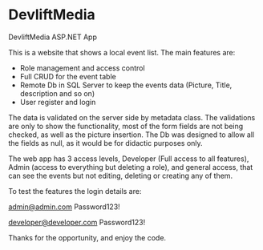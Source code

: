 # DevliftMedia
DevliftMedia ASP.NET App 

This is a website that shows a local event list. 
The main features are: 
 - Role management and access control
 - Full CRUD for the event table 
 - Remote Db in SQL Server to keep the events data (Picture, Title, description and so on)
 - User register and login 


The data is validated on the server side by metadata class. The validations are only to show the functionality, most of the form fields are not being checked, as well as the picture insertion. The Db was designed to allow all the fields as null, as it would be for didactic purposes only. 

The web app has 3 access levels, Developer (Full access to all features), Admin (access to everything but deleting a role), and general access, that can see the events but not editing, deleting or creating any of them. 

To test the features the login details are: 

admin@admin.com
Password123!

developer@developer.com
Password123!

Thanks for the opportunity, and enjoy the code. 
